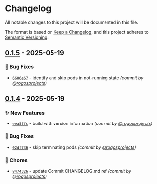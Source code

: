 # Changelog
All notable changes to this project will be documented in this file.

The format is based on [Keep a Changelog](https://keepachangelog.com/en/1.0.0/),
and this project adheres to [Semantic Versioning](https://semver.org/spec/v2.0.0.html).

## [0.1.5] - 2025-05-19
### :bug: Bug Fixes
- [`6606e67`](https://github.com/rogosprojects/klogs-needle/commit/6606e6752af849290ba9522416e6e6bebbee8b54) - identify and skip pods in not-running state *(commit by [@rogosprojects](https://github.com/rogosprojects))*


## [0.1.4] - 2025-05-19
### :sparkles: New Features
- [`eea5ffc`](https://github.com/rogosprojects/klogs-needle/commit/eea5ffc38fdff3d0bee05f659f9ce3b275110a6c) - build with version information *(commit by [@rogosprojects](https://github.com/rogosprojects))*

### :bug: Bug Fixes
- [`02df736`](https://github.com/rogosprojects/klogs-needle/commit/02df736cbd832830ee0f4853a60b7a808c94c3c6) - skip terminating pods *(commit by [@rogosprojects](https://github.com/rogosprojects))*

### :wrench: Chores
- [`8474326`](https://github.com/rogosprojects/klogs-needle/commit/847432666b4c448d6f5cd09f13bab05e55ca9cbe) - update Commit CHANGELOG.md ref *(commit by [@rogosprojects](https://github.com/rogosprojects))*

[0.1.4]: https://github.com/rogosprojects/klogs-needle/compare/0.1.3...0.1.4
[0.1.5]: https://github.com/rogosprojects/klogs-needle/compare/0.1.4...0.1.5
